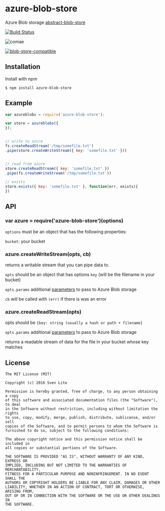 
# azure-blob-store

  Azure Blob storage [abstract-blob-store](http://npmrepo.com/abstract-blob-store)

  [![Build Status](https://travis-ci.org/svnlto/azure-blob-store.svg)](https://travis-ci.org/svnlto/azure-blob-store)

  ![comae](https://img.shields.io/badge/Development%20sponsored%20by-Comae%20Technologies-green.svg)


  [![blob-store-compatible](https://raw.githubusercontent.com/maxogden/abstract-blob-store/master/badge.png)](https://github.com/maxogden/abstract-blob-store)

## Installation

  Install with npm

    $ npm install azure-blob-store

## Example

```js
var azureblobs = require('azure-blob-store');

var store = azureblobs({
});


// write to azure
fs.createReadStream('/tmp/somefile.txt')
.pipe(store.createWriteStream({ key: 'somefile.txt' }))


// read from azure
store.createReadStream({ key: 'somefile.txt' })
.pipe(fs.createWriteStream('/tmp/somefile.txt'))

// exists
store.exists({ key: 'somefile.txt' }, function(err, exists){
})
```

## API

### var azure = require('azure-blob-store')(options)

`options` must be an object that has the following properties:


`bucket`: your bucket

### azure.createWriteStream(opts, cb)

returns a writable stream that you can pipe data to.

`opts` should be an object that has options `key` (will be the filename in
your bucket)

`opts.params` additional [parameters](https://azure.microsoft.com/en-us/documentation/articles/storage-nodejs-how-to-use-blob-storage/#set-up-an-azure-storage-connection) to pass to Azure Blob storage

`cb` will be called with `(err)` if there is was an error

### azure.createReadStream(opts)

opts should be `{key: string (usually a hash or path + filename}`

`opts.params` additional [parameters](https://azure.microsoft.com/en-us/documentation/articles/storage-nodejs-how-to-use-blob-storage/#set-up-an-azure-storage-connection) to pass to Azure Blob storage

returns a readable stream of data for the file in your bucket whose key matches

## License

    The MIT License (MIT)

    Copyright (c) 2016 Sven Lito

    Permission is hereby granted, free of charge, to any person obtaining a copy
    of this software and associated documentation files (the "Software"), to deal
    in the Software without restriction, including without limitation the rights
    to use, copy, modify, merge, publish, distribute, sublicense, and/or sell
    copies of the Software, and to permit persons to whom the Software is
    furnished to do so, subject to the following conditions:

    The above copyright notice and this permission notice shall be included in
    all copies or substantial portions of the Software.

    THE SOFTWARE IS PROVIDED "AS IS", WITHOUT WARRANTY OF ANY KIND, EXPRESS OR
    IMPLIED, INCLUDING BUT NOT LIMITED TO THE WARRANTIES OF MERCHANTABILITY,
    FITNESS FOR A PARTICULAR PURPOSE AND NONINFRINGEMENT. IN NO EVENT SHALL THE
    AUTHORS OR COPYRIGHT HOLDERS BE LIABLE FOR ANY CLAIM, DAMAGES OR OTHER
    LIABILITY, WHETHER IN AN ACTION OF CONTRACT, TORT OR OTHERWISE, ARISING FROM,
    OUT OF OR IN CONNECTION WITH THE SOFTWARE OR THE USE OR OTHER DEALINGS IN
    THE SOFTWARE.
